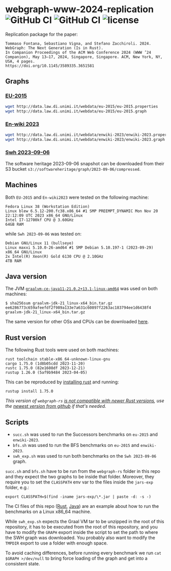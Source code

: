 # webgraph-www-2024-replication ![GitHub CI](https://github.com/zommiommy/webgraph-www-2024-replication/actions/workflows/rust.yml/badge.svg) ![GitHub CI](https://github.com/zommiommy/webgraph-www-2024-replication/actions/workflows/java.yml/badge.svg) ![license](https://img.shields.io/crates/l/webgraph)

Replication package for the paper:

    Tommaso Fontana, Sebastiano Vigna, and Stefano Zacchiroli. 2024.
    WebGraph: The Next Generation (Is in Rust).
    In Companion Proceedings of the ACM Web Conference 2024 (WWW ’24 Companion), May 13–17, 2024, Singapore, Singapore. ACM, New York, NY, USA, 4 pages.
    https://doi.org/10.1145/3589335.3651581

## Graphs

### [EU-2015](https://law.di.unimi.it/webdata/eu-2015/)

```bash
wget http://data.law.di.unimi.it/webdata/eu-2015/eu-2015.properties
wget http://data.law.di.unimi.it/webdata/eu-2015/eu-2015.graph
```

### [En-wiki 2023](https://law.di.unimi.it/webdata/enwiki-2023/)

```bash
wget http://data.law.di.unimi.it/webdata/enwiki-2023/enwiki-2023.properties
wget http://data.law.di.unimi.it/webdata/enwiki-2023/enwiki-2023.graph
```

### [Swh 2023-09-06](https://docs.softwareheritage.org/devel/swh-dataset/graph/dataset.html)

The software heritage 2023-09-06 snapshot can be downloaded from their S3 bucket `s3://softwareheritage/graph/2023-09-06/compressed`.

## Machines

Both `EU-2015` and `En-wiki2023` were tested on the following machine:

```
Fedora Linux 38 (Workstation Edition)
Linux blew 6.5.12-200.fc38.x86_64 #1 SMP PREEMPT_DYNAMIC Mon Nov 20 22:12:09 UTC 2023 x86_64 GNU/Linux
Intel I7-12700kf CPU @ 3.60GHz
64GB RAM
```

while `Swh 2023-09-06` was tested on:

```
Debian GNU/Linux 11 (bullseye)
Linux maxxi 5.10.0-26-amd64 #1 SMP Debian 5.10.197-1 (2023-09-29) x86_64 GNU/Linux
2x Intel(R) Xeon(R) Gold 6130 CPU @ 2.10GHz
4TB RAM
```

## Java version

The JVM [`graalvm-ce-java11-21.0.2+13.1-linux-amd64`](https://download.oracle.com/graalvm/21/archive/graalvm-jdk-21.0.2_linux-x64_bin.tar.gz) was used on both machines:

```
$ sha256sum graalvm-jdk-21_linux-x64_bin.tar.gz
ee6286773c659afeefdf2f989a133e7a631c60897f2263ac183794ee1d6438f4  graalvm-jdk-21_linux-x64_bin.tar.gz
```

The same version for other OSs and CPUs can be downloaded [here](https://www.oracle.com/java/technologies/javase/graalvm-jdk21-archive-downloads.html).

## Rust version

The following Rust tools were used on both machines:

```
rust toolchain stable-x86_64-unknown-linux-gnu
cargo 1.75.0 (1d8b05cdd 2023-11-20)
rustc 1.75.0 (82e1608df 2023-12-21)
rustup 1.26.0 (5af9b9484 2023-04-05)
```

This can be reproduced by [installing rust](https://www.rust-lang.org/tools/install) and running:

```
rustup install 1.75.0
```

*This version of `webgraph-rs` [is not compatible with newer Rust versions](https://github.com/rust-lang/rust/issues/121604#event-11935096017), use the [newest version from github](https://github.com/vigna/webgraph-rs) if that's needed.*

## Scripts

- `succ.sh` was used to run the Successors benchmarks on `eu-2015` and `enwiki-2023`.
- `bfs.sh` was used to run the BFS benchmarks on `eu-2015` and `enwiki-2023`.
- `swh_exp.sh` was used to run both benchmarks on the `Swh 2023-09-06` graph.

`succ.sh` and `bfs.sh` have to be run from the `webgraph-rs` folder in this repo and they expect the two graphs to be inside that folder. Moreover, they require you to set the `CLASSPATH` env var to the files inside the `jars-exp` folder, e.g.:

```shell
export CLASSPATH=$(find -iname jars-exp/\*.jar | paste -d: -s -)
```

The CI files of this repo ([Rust](https://github.com/zommiommy/webgraph-www-2024-replication/blob/main/.github/workflows/rust.yml), [Java](https://github.com/zommiommy/webgraph-www-2024-replication/blob/main/.github/workflows/java.yml)) are an example about how to run the
benchmarks on a Linux x86_64 machine.

While `swh_exp.sh` expects the Graal VM tar to be unzipped in the root of this repository, it has to be executed from the root of this repository, and you have to modify the `GRAPH` export inside the script to set the path to where the SWH graph was downloaded. You probably also want to modify the `TMPDIR` export to use a folder with enough space.

To avoid caching differences, before running every benchmark we run `cat $GRAPH >/dev/null` to bring force loading of the graph and get into a consistent state.
